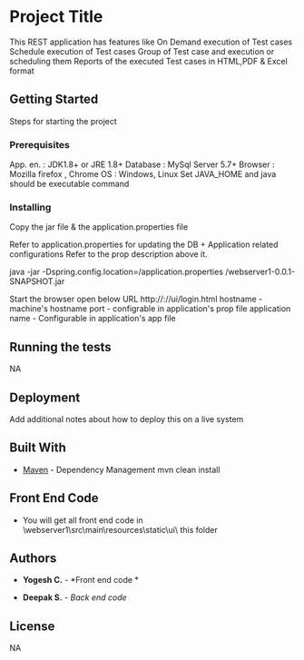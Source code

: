 # Project Title

This REST application has features like 
On Demand execution of Test cases
Schedule execution of Test cases
Group of Test case and execution or scheduling them
Reports of the executed Test cases in HTML,PDF & Excel format
 

## Getting Started

Steps for starting the project


### Prerequisites

App. en. : JDK1.8+ or JRE 1.8+
Database : MySql Server 5.7+
Browser  : Mozilla firefox , Chrome
OS  	     : Windows, Linux 
Set JAVA_HOME and java should be executable command

### Installing

Copy the jar file & the application.properties file

Refer to application.properties for updating the DB + Application related configurations
Refer to the prop description above it.

java -jar -Dspring.config.location=<Directory path>/application.properties <Directory path>/webserver1-0.0.1-SNAPSHOT.jar



Start the browser open below URL
http://<hostname>:<port>/<application name>/ui/login.html
hostname - machine's hostname
port - configrable in application's prop file
application name  - Configurable in application's app file


## Running the tests

NA

## Deployment

Add additional notes about how to deploy this on a live system

## Built With
 
* [Maven](https://maven.apache.org/) - Dependency Management
mvn clean install

## Front End Code

* You will get all front end code in \webserver1\src\main\resources\static\ui\ this folder


## Authors

* **Yogesh C.** - *Front end code *

* **Deepak S.** - *Back end code*

## License

NA

